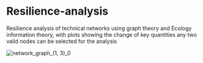 # Resilience-analysis
Resilience analysis of technical networks using graph theory and Ecology information theory, with plots showing the change of key quantities 
any two valid nodes can be selected for the analysis

![network_graph_(1, 3)_0](https://github.com/nuga09/Reilience-analysis/assets/62569580/36a03481-4012-4304-a0e9-1a900af496dd)
